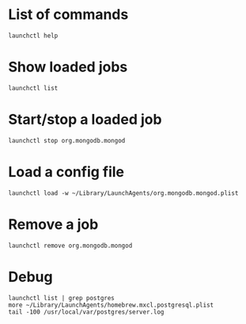 # List of commands

    launchctl help

# Show loaded jobs

    launchctl list

# Start/stop a loaded job

    launchctl stop org.mongodb.mongod

# Load a config file

    launchctl load -w ~/Library/LaunchAgents/org.mongodb.mongod.plist

# Remove a job

    launchctl remove org.mongodb.mongod

# Debug

    launchctl list | grep postgres
    more ~/Library/LaunchAgents/homebrew.mxcl.postgresql.plist
    tail -100 /usr/local/var/postgres/server.log
